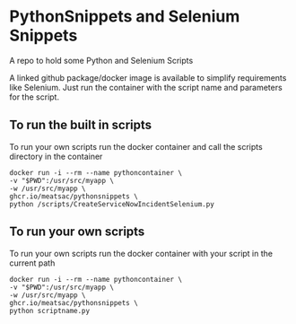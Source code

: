 # PythonSnippets and Selenium Snippets
A repo to hold some Python and Selenium Scripts

A linked github package/docker image is available to simplify requirements like Selenium. Just run the container with the script name and parameters for the script.

## To run the built in scripts
To run your own scripts run the docker container and call the scripts directory in the container
```
docker run -i --rm --name pythoncontainer \
-v "$PWD":/usr/src/myapp \
-w /usr/src/myapp \
ghcr.io/meatsac/pythonsnippets \
python /scripts/CreateServiceNowIncidentSelenium.py
```

## To run your own scripts
To run your own scripts run the docker container with your script in the current path
```
docker run -i --rm --name pythoncontainer \
-v "$PWD":/usr/src/myapp \
-w /usr/src/myapp \
ghcr.io/meatsac/pythonsnippets \
python scriptname.py
```
